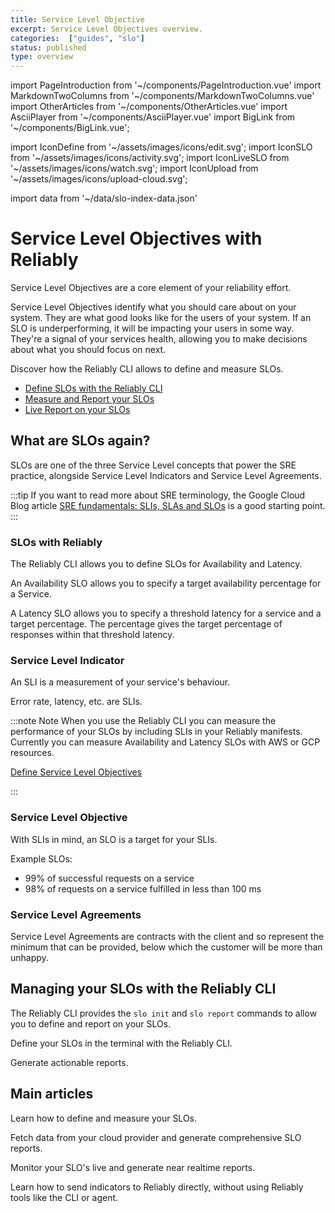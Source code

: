 ```yaml
---
title: Service Level Objective
excerpt: Service Level Objectives overview.
categories:  ["guides", "slo"]
status: published
type: overview
---
```

import PageIntroduction from '~/components/PageIntroduction.vue'
import MarkdownTwoColumns from '~/components/MarkdownTwoColumns.vue'
import OtherArticles from '~/components/OtherArticles.vue'
import AsciiPlayer from '~/components/AsciiPlayer.vue'
import BigLink from '~/components/BigLink.vue';

import IconDefine from '~/assets/images/icons/edit.svg';
import IconSLO from '~/assets/images/icons/activity.svg';
import IconLiveSLO from '~/assets/images/icons/watch.svg';
import IconUpload from '~/assets/images/icons/upload-cloud.svg';

import data from '~/data/slo-index-data.json'

# Service Level Objectives with Reliably

<PageIntroduction>

  Service Level Objectives are a core element of your reliability effort.

  Service Level Objectives identify what you should care about on your system. They are what good looks like for the users of your system. If an SLO is underperforming, it will be impacting your users in some way.
  They're a signal of your services health, allowing you to make decisions about what you should focus on next.

  Discover how the Reliably CLI allows to define and measure SLOs.

</PageIntroduction>

* [Define SLOs with the Reliably CLI]
* [Measure and Report your SLOs]
* [Live Report on your SLOs]

[Define SLOs with the Reliably CLI]: /docs/guides/slo/define-slos/
[Measure and Report your SLOs]: /docs/guides/slo/slo-reports/
[Live Report on your SLOs]: /docs/guides/slo/live-reporting/


## What are SLOs again?

SLOs are one of the three Service Level concepts that power the SRE practice,
alongside Service Level Indicators and Service Level Agreements.

:::tip
If you want to read more about SRE terminology, the Google Cloud Blog
article <a href="https://cloud.google.com/blog/products/devops-sre/sre-fundamentals-slis-slas-and-slos" target="_blank" rel="noopener noreferer">SRE fundamentals: SLIs, SLAs and SLOs</a> is a good starting point.
:::

### SLOs with Reliably

The Reliably CLI allows you to define SLOs for Availability and Latency.

An Availability SLO allows you to specify a target availability percentage for a Service.

A Latency SLO allows you to specify a threshold latency for a service and a target percentage. The percentage gives the target percentage of responses within that threshold latency.


### Service Level Indicator

An SLI is a measurement of your service's behaviour.

Error rate, latency, etc.
are SLIs.

:::note Note
  When you use the Reliably CLI you can measure the performance of your SLOs by including SLIs in your Reliably manifests. Currently you can measure Availability and Latency SLOs with AWS or GCP resources.

  [Define Service Level Objectives]

:::

[Define Service Level Objectives]: /docs/guides/slo/define-slos/

### Service Level Objective

With SLIs in mind, an SLO is a target for your SLIs.

Example SLOs:

- 99% of successful requests on a service
- 98% of requests on a service fulfilled in less than 100 ms

### Service Level Agreements

Service Level Agreements are contracts with the client and so represent the minimum that can be provided, below which the customer will be more than unhappy.




## Managing your SLOs with the Reliably CLI

The Reliably CLI provides the  `slo init` and `slo report` commands to allow you to define and report on your SLOs.


Define your SLOs in the terminal with the Reliably CLI.
<AsciiPlayer id="409008" />

Generate actionable reports.
<AsciiPlayer id="409053" />

## Main articles

<MarkdownTwoColumns>
  <BigLink to="/guides/slo/define-slos/" :external="false" :dark="true">
    <template v-slot:header>
      Define your Service Level Objectives
    </template>
    <template v-slot:icon>
      <IconDefine />
    </template>
    <p>Learn how to define and measure your SLOs.</p>
  </BigLink>
  <BigLink to="/guides/slo/slo-reports/" :external="false" :dark="true">
    <template v-slot:header>
      Generate SLO reports
    </template>
    <template v-slot:icon>
      <IconSLO />
    </template>
    <p>Fetch data from your cloud provider and generate comprehensive SLO reports.</p>
  </BigLink>
  <BigLink to="/guides/slo/live-reporting/" :external="false" :dark="true">
    <template v-slot:header>
      Live SLO reports
    </template>
    <template v-slot:icon>
      <IconLiveSLO />
    </template>
    <p>Monitor your SLO's live and generate near realtime reports.</p>
  </BigLink>
  <BigLink to="/guides/slo/sending-custom-indicators/" :external="false" :dark="true">
    <template v-slot:header>
      Send Custom Indicators
    </template>
    <template v-slot:icon>
      <IconUpload />
    </template>
    <p>Learn how to send indicators to Reliably directly, without using Reliably tools like the CLI or agent.</p>
  </BigLink>
</MarkdownTwoColumns>




